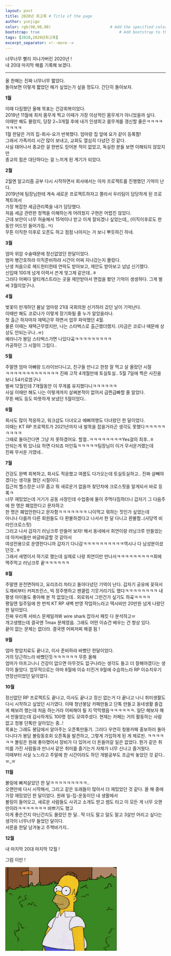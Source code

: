 ```yaml
---
layout: post
title: 2020년 회고록 # Title of the page
author: yunjigo                   
color: rgb(98,98,98)                          # Add the specified color as feature image, and change link colors in post
bootstrap: true                                   # Add bootstrap to the page
tags: [2020,2020년회고록]
excerpt_separator: <!--more-->
---
```


너무너무 빨리 지나가버린 2020년 !  
내 20대 마지막 해를 기록해 보겠다.

 <!--more-->

----

올 한해는 진짜 너무너무 짧았다.  
돌아보면 이렇게 짧았던 해가 싶었는가 싶을 정도다.
간단히 돌아보자.

**1월**  

이때 다짐했던 올해 목표는 건강회복이었다.  
2019년 11월에 최저 몸무게 찍고 이때가 가장 이상적인 몸무게가 아니었을까 싶다.  
이때만 해도 몰랐지, 당장 2~3개월 후에 내가 인생최고 몸무게를 갱신할 줄은ㅋㅋㅋㅋㅋㅋㅋㅋ  
1월 한달은 거의 집-회사-요가 반복했다. 엄마랑 집 앞에 요가 같이 등록함!  
그래서 가족끼리 시간 많이 보내고, 교회도 열심히 다녔던 것 같다.  
사실 태어나서 종교란 걸 한번도 믿어본 적이 없었고, 독실한 분들 보면 이해되지 않았지만  
종교의 힘은 대단하다는 걸 느끼게 된 계기가 되었다.

**2월**  

2월엔 알고리즘 공부 다시 시작하면서 회사에서는 아차 프로젝트를 진행했던 기억이 난다.  
2019년에 팀장님한테 계속 새로운 프로젝트하자고 쫄라서 우리팀이 담당하게 된 프로젝트여서   
가장 복잡한 세금관리쪽을 내가 담당했다.  
처음 세금 관련한 정책을 이해하는게 어려웠지 구현은 어렵진 않았다.  
근데 보안이 너무 허술해서 15억이나 받고 이게 잘되겠나 싶었는데,, (이직이후로도 한동안 어드민 들어가짐..ㅋ)  
무튼 이직한 이후로 오픈도 하고 점점 나아지는 거 보니 뿌듯하긴 하네.  

**3월**

엄마 위암 수술때문에 정신없었던 한달이었다.  
엄마 병간호하랴 이직준비하랴 시간이 어찌 지나갔는지 몰랐다.  
난생 처음으로 헤드헌터한테 연락도 받아보고, 제안도 받아보고 넘넘 신기했다.  
신입때 100개 넘게 이력서 쓴게 엊그제 같은데..ㅎ  
그러다 어쩌다 알티캐스트라는 곳을 제안받아서 면접을 봤던 기억이 생생하다. 그게 벌써 3월이었구나.

**4월**

벚꽃이 만개하던 봄날 엄마랑 21대 국회의원 선거하러 갔던 날이 기억난다.  
이때만 해도 코로나가 이렇게 장기화될 줄 누가 알았을라나.  
첫 출근 하자마자 재택근무 하면서 업무 파악했던 4월.  
물론 이때는 재택근무였지만, 나는 스타벅스로 출근했더랬지. (지금은 코로나 때문에 상상도 안되는구나..ㅠ)  
예라니가 봉담 스타벅스가면 나있다곸ㅋㅋㅋㅋㅋㅋㅋㅋㅋ  
카공하던 그 시절이 그립다..


**5월**

주말엔 엄마 아빠랑 드라이브다니고, 친구들 만나고 한창 잘 먹고 살 올랐던 시절  
ㅋㅋㅋㅋㅋㅋㅋㅋㅋㅋㅋㅋㅋ 진짜 고작 4개월만에 토실토실.. 5월 7일에 찍은 사진을 보니 54키로였구나  
벌써 12월인데 7개월동안 이 무게를 유지했다니ㅋㅋㅋㅋㅋㅋ  
사실 이때만 해도 나는 이렇게까지 살쪄본적이 없어서 급찐급빠할 줄 알았다.  
무튼 배도 등도 따뜻하게 보냈던 5월이었다..  


**6월**

회사도 많이 적응하고, 워크샵도 다녀오고 예삐여행도 다녀왔던 한 달이었다.  
이때는 KT RP 프로젝트가 2021년까지 내 발목을 잡을거라곤 생각도 못했다ㅋㅋㅋㅋㅋㅋㅋㅋㅋ  
그때로 돌아간다면 그냥 저 못하겠어요. 할껄..ㅋㅋㅋㅋㅋㅋㅋㅋYes걸의 최후..ㅎ  
안되는게 뭐 있나요 하면 다되죠 마인듴ㅋㅋㅋㅋㅋ팀장님이 이거 무서운거랬는데  
진짜 무서운 거였네..  

**7월**

건강도 완벽 회복하고, 회사도 적응했고 여름도 다가오는데 토실토실하고.. 진짜 살빼야겠다는 생각을 했던 시절이다.  
집근처 헬스장은 너무 좁고 뭐 새로운거 없을까 찾던차에 크로스핏을 알게되서 바로 등록ㅋ  
너무 재밌었는데 거기가 공동 사장인데 수업중에 둘이 주먹다짐하더니 갑자기 그 다음주에 한 명은 폐업한다고 문자하고  
한 명은 폐업안한다고 문자함ㅋㅋㅋㅋㅋㅋㅋ 나이먹고 뭐하는 짓인가 싶었는데  
아니나 다를까 다른 회원들도 다 환불하겠다고 나서서 한 달 다니고 환불함..(사당역 비라인크로스핏)  
그리고 나서 갑자기 러닝크루 만들어 보자! 해서 동네에서 희연이랑 러닝크루 만들었는데 아저씨들만 바글바글할 것 같아서  
여성전용으로 운영한다니까 갑자기 다나감ㅋㅋㅋㅋㅋㅋㅋㅋㅋㅋ역시나 다 남성분이셨던것..ㅎ  
그래서 세명이서 하기로 했는데 실제로 나랑 희연이만 만나서ㅋㅋㅋㅋㅋㅋㅋㅋㅋ회에 맥주먹고 러닝크루 끝ㅋㅋㅋㅋㅋㅋ  

**8월**

주말엔 운전면허따고, 요리조리 차타고 돌아다녔던 기억이 난다.
갑자기 공유에 꽂혀서 도깨비부터 커피프린스, 빅 정주행하고 팬클럽 기웃거리기도 했다ㅋㅋㅋㅋㅋㅋㅋㅋ 
내 평생 아이돌도 좋아해 본 적 없었는데.. 외로워서 그런건가 싶기도 하곸ㅋㅋㅋㅋ  
평일엔 일주일에 한 번씩 KT RP 새벽 반영 작업하느라고 택시비만 20만원 넘게 나왔던 한 달이었다.  
진짜 우리쪽 서비스 문제일까봐 wire shark 잡아서 패킷 다 분석하고ㅠ  
개고생했는데 결국엔 Tmax 문제였음. 그래도 어떤 이슈건 배우는 건 항상 있다.  
끝이 없는 문제는 없더라. 결국엔 어찌저찌 해결 됨 !


**9월** 

엄마 항암치료도 끝나고, 이사 준비하랴 바빴던 한달이었다.   
거의 당근하느라 바빴던듯ㅋㅋㅋㅋㅋㅋ 무튼 올해  
엄마가 아프고나니 건강이 없으면 아무것도 없구나라는 생각도 들고 더 잘해야겠다는 생각이 들었다. 
업무적으로는 아마 8월에 이슈 터진거 9월에 수습하느라 RP 이슈치우기 연장선이었던 달이었다.

**10월**

정신없던 RP 프로젝트도 끝나고, 이사도 끝나고
정신 없는거 다 끝나고 나니 취미생활도 다시 시작하고 싶었던 시기였다. 
이때 청년봉담 카페만들고 단톡 만들고 동네생활 즐겁게 해보려 했는데 처음 하는거라 어찌해야 될 지 막막했음ㅋㅋㅋㅋㅋㅋ.
일단 해보자 해서 만들었는데 감사하게도 100명 정도 모여주셨다. 현재는 카페는 거의 활동하는 사람 없고 청봉 단톡만 살아있는 중..!  
목표는 그래도 봉담에서 알아주는 오픈톡만들기.
그러다 우연히 청봉카페 홍보하러 돌아다니다가 봉담 볼링동호회 오픈톡을 발견하고, 그렇게 가입하게 된 게 제로핀.
ㅋㅋㅋㅋㅋㅋ 볼링은 원래 좋아했어서 장비가 다 있어서 더 돈들어갈 일은 없었다.
뭔가 같은 취미를 가진 사람들과 만나서 같은 취미를 즐기는거 자체가 너무 신나고 즐거웠다.  
이때부터 사실 노느라고 주말에 한 시간이라도 하던 개발공부도 조금씩 놓았던 것 같다.. ㅠ_ㅠ 

**11월**

볼링에 빠져살았던 한 달ㅋㅋㅋㅋㅋㅋㅋㅋㅋ..  
오랜만에 다시 시작해서, 그리고 같은 또래들이 많아서 더 재밌었던 것 같다. 
올 해 중에 가장 재밌었던 한 달이었다. 원래 일-집-운동이던 내 생활에서  
볼링이 들어오고, 새로운 사람들도 사귀고 소개도 받고 썸도 타고 이 모든 게 너무 오랜만이라ㅋㅋㅋㅋㅋㅋㅋ 바쁘기도 했고  
이게 좋은건지 아닌건지도 몰랐던 한 달.. 딱 더도 말고 덜도 말고 3살만 어리고 싶다는 생각이 너무너무 들었던 달이다.  
서른을 한달 남겨놓고 주책바가지..  

**12월**

내 마지막 20대 마지막 12월 !  









그럼 이만 ! 


  
![Image Alt bye](/img/bye.gif)


```
```
